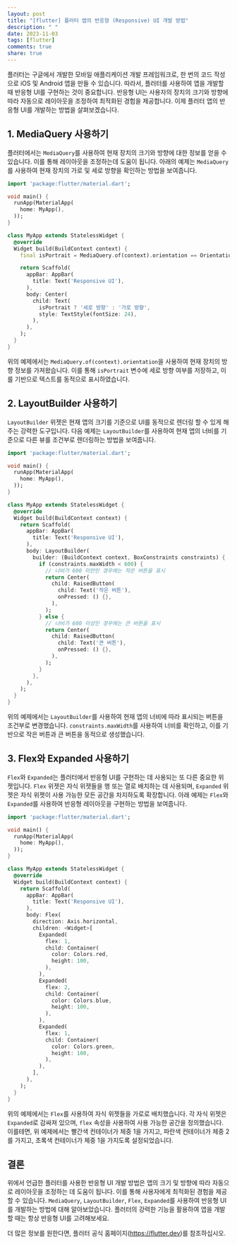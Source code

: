 ```yaml
---
layout: post
title: "[flutter] 플러터 앱의 반응형 (Responsive) UI 개발 방법"
description: " "
date: 2023-11-03
tags: [flutter]
comments: true
share: true
---
```


플러터는 구글에서 개발한 모바일 애플리케이션 개발 프레임워크로, 한 번의 코드 작성으로 iOS 및 Android 앱을 만들 수 있습니다. 따라서, 플러터를 사용하여 앱을 개발할 때 반응형 UI를 구현하는 것이 중요합니다. 반응형 UI는 사용자의 장치의 크기와 방향에 따라 자동으로 레이아웃을 조정하여 최적화된 경험을 제공합니다. 이제 플러터 앱의 반응형 UI를 개발하는 방법을 살펴보겠습니다.

## 1. MediaQuery 사용하기

플러터에서는 `MediaQuery`를 사용하여 현재 장치의 크기와 방향에 대한 정보를 얻을 수 있습니다. 이를 통해 레이아웃을 조정하는데 도움이 됩니다. 아래의 예제는 `MediaQuery`를 사용하여 현재 장치의 가로 및 세로 방향을 확인하는 방법을 보여줍니다.

```dart
import 'package:flutter/material.dart';

void main() {
  runApp(MaterialApp(
    home: MyApp(),
  ));
}

class MyApp extends StatelessWidget {
  @override
  Widget build(BuildContext context) {
    final isPortrait = MediaQuery.of(context).orientation == Orientation.portrait;

    return Scaffold(
      appBar: AppBar(
        title: Text('Responsive UI'),
      ),
      body: Center(
        child: Text(
          isPortrait ? '세로 방향' : '가로 방향',
          style: TextStyle(fontSize: 24),
        ),
      ),
    );
  }
}
```

위의 예제에서는 `MediaQuery.of(context).orientation`을 사용하여 현재 장치의 방향 정보를 가져왔습니다. 이를 통해 `isPortrait` 변수에 세로 방향 여부를 저장하고, 이를 기반으로 텍스트를 동적으로 표시하였습니다.

## 2. LayoutBuilder 사용하기

`LayoutBuilder` 위젯은 현재 앱의 크기를 기준으로 UI를 동적으로 렌더링 할 수 있게 해주는 강력한 도구입니다. 다음 예제는 `LayoutBuilder`를 사용하여 현재 앱의 너비를 기준으로 다른 뷰를 조건부로 렌더링하는 방법을 보여줍니다.

```dart
import 'package:flutter/material.dart';

void main() {
  runApp(MaterialApp(
    home: MyApp(),
  ));
}

class MyApp extends StatelessWidget {
  @override
  Widget build(BuildContext context) {
    return Scaffold(
      appBar: AppBar(
        title: Text('Responsive UI'),
      ),
      body: LayoutBuilder(
        builder: (BuildContext context, BoxConstraints constraints) {
          if (constraints.maxWidth < 600) {
            // 너비가 600 미만인 경우에는 작은 버튼을 표시
            return Center(
              child: RaisedButton(
                child: Text('작은 버튼'),
                onPressed: () {},
              ),
            );
          } else {
            // 너비가 600 이상인 경우에는 큰 버튼을 표시
            return Center(
              child: RaisedButton(
                child: Text('큰 버튼'),
                onPressed: () {},
              ),
            );
          }
        },
      ),
    );
  }
}
```

위의 예제에서는 `LayoutBuilder`를 사용하여 현재 앱의 너비에 따라 표시되는 버튼을 조건부로 변경했습니다. `constraints.maxWidth`를 사용하여 너비를 확인하고, 이를 기반으로 작은 버튼과 큰 버튼을 동적으로 생성했습니다.

## 3. Flex와 Expanded 사용하기

`Flex`와 `Expanded`는 플러터에서 반응형 UI를 구현하는 데 사용되는 또 다른 중요한 위젯입니다. `Flex` 위젯은 자식 위젯들을 행 또는 열로 배치하는 데 사용되며, `Expanded` 위젯은 자식 위젯이 사용 가능한 모든 공간을 차지하도록 확장합니다. 아래 예제는 `Flex`와 `Expanded`를 사용하여 반응형 레이아웃을 구현하는 방법을 보여줍니다.

```dart
import 'package:flutter/material.dart';

void main() {
  runApp(MaterialApp(
    home: MyApp(),
  ));
}

class MyApp extends StatelessWidget {
  @override
  Widget build(BuildContext context) {
    return Scaffold(
      appBar: AppBar(
        title: Text('Responsive UI'),
      ),
      body: Flex(
        direction: Axis.horizontal,
        children: <Widget>[
          Expanded(
            flex: 1,
            child: Container(
              color: Colors.red,
              height: 100,
            ),
          ),
          Expanded(
            flex: 2,
            child: Container(
              color: Colors.blue,
              height: 100,
            ),
          ),
          Expanded(
            flex: 1,
            child: Container(
              color: Colors.green,
              height: 100,
            ),
          ),
        ],
      ),
    );
  }
}
```

위의 예제에서는 `Flex`를 사용하여 자식 위젯들을 가로로 배치했습니다. 각 자식 위젯은 `Expanded`로 감싸져 있으며, `flex` 속성을 사용하여 사용 가능한 공간을 정의했습니다. 이를테면, 위 예제에서는 빨간색 컨테이너가 체중 1을 가지고, 파란색 컨테이너가 체중 2를 가지고, 초록색 컨테이너가 체중 1을 가지도록 설정되었습니다.

## 결론

위에서 언급한 플러터를 사용한 반응형 UI 개발 방법은 앱의 크기 및 방향에 따라 자동으로 레이아웃을 조정하는 데 도움이 됩니다. 이를 통해 사용자에게 최적화된 경험을 제공할 수 있습니다. `MediaQuery`, `LayoutBuilder`, `Flex`, `Expanded`를 사용하여 반응형 UI를 개발하는 방법에 대해 알아보았습니다. 플러터의 강력한 기능을 활용하여 앱을 개발할 때는 항상 반응형 UI를 고려해보세요.

더 많은 정보를 원한다면, 플러터 공식 홈페이지(https://flutter.dev)를 참조하십시오.